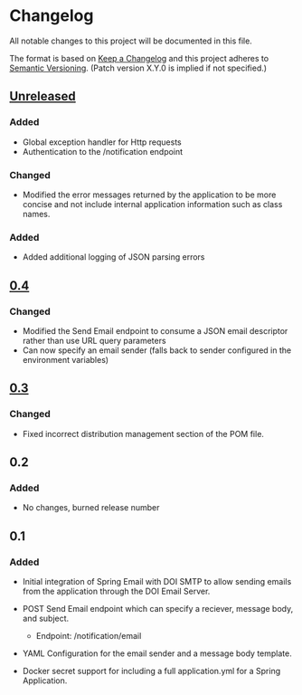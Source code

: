 # Changelog
All notable changes to this project will be documented in this file.

The format is based on [Keep a Changelog](http://keepachangelog.com/en/1.0.0/)
and this project adheres to [Semantic Versioning](http://semver.org/spec/v2.0.0.html). (Patch version X.Y.0 is implied if not specified.)

## [Unreleased]
### Added
- Global exception handler for Http requests 
- Authentication to the /notification endpoint

### Changed
- Modified the error messages returned by the application to be more concise and not include internal application information such as class names.

### Added
- Added additional logging of JSON parsing errors

## [0.4]
### Changed
- Modified the Send Email endpoint to consume a JSON email descriptor rather than use URL query parameters
- Can now specify an email sender (falls back to sender configured in the environment variables)

## [0.3]
### Changed
- Fixed incorrect distribution management section of the POM file.

## 0.2
### Added
- No changes, burned release number

## 0.1
### Added
- Initial integration of Spring Email with DOI SMTP to allow sending emails from the application through the DOI Email Server.

- POST Send Email endpoint which can specify a reciever, message body, and subject.
    - Endpoint: /notification/email

- YAML Configuration for the email sender and a message body template.

- Docker secret support for including a full application.yml for a Spring Application.

[Unreleased]: https://github.com/USGS-CIDA/MLR-Notification-Service/compare/mlrNotification-0.4...master
[0.4]: https://github.com/USGS-CIDA/MLR-Notification-Service/compare/mlrNotification-0.3...mlrNotification-0.4
[0.3]: https://github.com/USGS-CIDA/MLR-Notification-Service/compare/mlrNotification-0.1...mlrNotification-0.3
 